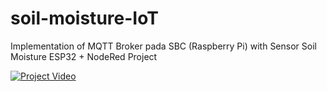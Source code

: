 # soil-moisture-IoT

Implementation of MQTT Broker pada SBC (Raspberry Pi) with Sensor Soil Moisture ESP32 + NodeRed Project

[![Project Video](https://img.youtube.com/vi/IPuwDQhgUvw/0.jpg)](https://www.youtube.com/watch?v=IPuwDQhgUvw)
